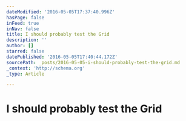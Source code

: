 ```yaml
---
dateModified: '2016-05-05T17:37:40.996Z'
hasPage: false
inFeed: true
inNav: false
title: I should probably test the Grid
description: ''
author: []
starred: false
datePublished: '2016-05-05T17:40:44.172Z'
sourcePath: _posts/2016-05-05-i-should-probably-test-the-grid.md
_context: 'http://schema.org'
_type: Article

---
```

# I should probably test the Grid